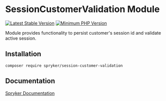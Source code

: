 # SessionCustomerValidation Module
[![Latest Stable Version](https://poser.pugx.org/spryker/session-customer-validation/v/stable.svg)](https://packagist.org/packages/spryker/session-customer-validation)
[![Minimum PHP Version](https://img.shields.io/badge/php-%3E%3D%208.0-8892BF.svg)](https://php.net/)

Module provides functionality to persist customer's session id and validate active session.

## Installation

```
composer require spryker/session-customer-validation
```

## Documentation

[Spryker Documentation](https://docs.spryker.com)
